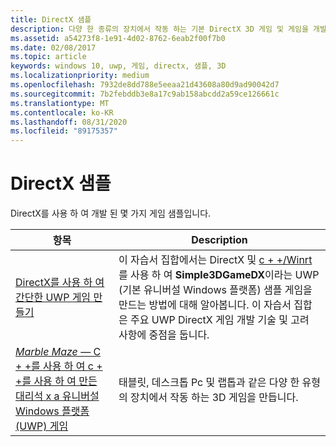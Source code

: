 ```yaml
---
title: DirectX 샘플
description: 다양 한 종류의 장치에서 작동 하는 기본 DirectX 3D 게임 및 게임을 개발 하기 위한 코드 샘플을 가져옵니다.
ms.assetid: a54273f8-1e91-4d02-8762-6eab2f00f7b0
ms.date: 02/08/2017
ms.topic: article
keywords: windows 10, uwp, 게임, directx, 샘플, 3D
ms.localizationpriority: medium
ms.openlocfilehash: 7932de8dd788e5eeaa21d43608a80d9ad90042d7
ms.sourcegitcommit: 7b2febddb3e8a17c9ab158abcdd2a59ce126661c
ms.translationtype: MT
ms.contentlocale: ko-KR
ms.lasthandoff: 08/31/2020
ms.locfileid: "89175357"
---
```

# <a name="directx-samples"></a>DirectX 샘플

DirectX를 사용 하 여 개발 된 몇 가지 게임 샘플입니다.

|항목|Description|
|-|-|
|[DirectX를 사용 하 여 간단한 UWP 게임 만들기](tutorial--create-your-first-uwp-directx-game.md)|이 자습서 집합에서는 DirectX 및 [c + +/Winrt](../cpp-and-winrt-apis/index.md) 를 사용 하 여 **Simple3DGameDX**이라는 UWP (기본 유니버설 Windows 플랫폼) 샘플 게임을 만드는 방법에 대해 알아봅니다. 이 자습서 집합은 주요 UWP DirectX 게임 개발 기술 및 고려 사항에 중점을 둡니다.|
|[*Marble Maze* &mdash; C + +를 사용 하 여 c + +를 사용 하 여 만든 대리석 x a 유니버설 Windows 플랫폼 (UWP) 게임](developing-marble-maze-a-windows-store-game-in-cpp-and-directx.md)|태블릿, 데스크톱 Pc 및 랩톱과 같은 다양 한 유형의 장치에서 작동 하는 3D 게임을 만듭니다.|